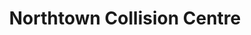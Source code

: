 ---
title: "Northtown Collision Centre"
url: /buffalo/northtown-collision-centre/
shop: car repair
---